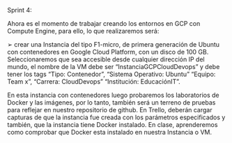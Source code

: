Sprint 4:

Ahora es el momento de trabajar creando los entornos en GCP con Compute Engine, para ello, lo que
realizaremos será:

➢ crear una Instancia del tipo F1-micro, de primera generación de Ubuntu con contenedores en
Google Cloud Platform, con un disco de 100 GB. Seleccionaremos que sea accesible desde
cualquier dirección IP del mundo, el nombre de la VM debe ser “InstanciaGCPCloudDevops” y
debe tener los tags 
“Tipo: Contenedor”, 
“Sistema Operativo: Ubuntu” 
“Equipo: Team x”,
“Carrera: CloudDevops” 
“Institución: EducaciónIT”.


En esta instancia con contenedores luego probaremos los laboratorios de Docker y las imágenes, por lo
tanto, también será un terreno de pruebas para reflejar en nuestro repositorio de github.
En Trello, deberán cargar capturas de que la instancia fue creada con los parámetros especificados y
también, que la instancia tiene Docker instalado. En clase, aprenderemos como comprobar que Docker
esta instalado en nuestra Instancia o VM.
